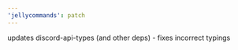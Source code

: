 ```yaml
---
'jellycommands': patch
---
```


updates discord-api-types (and other deps) - fixes incorrect typings
